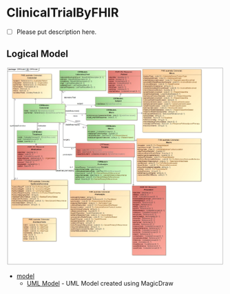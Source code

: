 ClinicalTrialByFHIR
==============

- [ ] Please put description here.

## Logical Model

![alt tag](https://github.com/BD2KOnFHIR/CancerTrialByFHIR/blob/master/model/CRFModel_20200915.jpg)


* [model](model)
  * [UML Model](model) - UML Model created using MagicDraw
